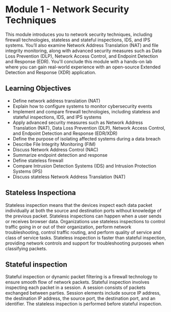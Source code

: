 # Module 1 - Network Security Techniques

This module introduces you to network security techniques, including firewall technologies, stateless and stateful inspections, IDS, and IPS systems. You’ll also examine Network Address Translation (NAT) and file integrity monitoring, along with advanced security measures such as Data Loss Prevention (DLP), Network Access Control, and Endpoint Detection and Response (EDR). You'll conclude this module with a hands-on lab where you can gain real-world experience with an open-source Extended Detection and Response (XDR) application.

## Learning Objectives
- Define network address translation (NAT)
- Explain how to configure systems to monitor cybersecurity events
- Implement and compare firewall technologies, including stateless and stateful inspections, IDS, and IPS systems
- Apply advanced security measures such as Network Address Translation (NAT), Data Loss Prevention (DLP), Network Access Control, and Endpoint Detection and Response (EDR/XDR)
- Define the purpose of isolating affected systems during a data breach
- Describe File Integrity Monitoring (FIM)
- Discuss Network Address Control (NAC)
- Summarize endpoint detection and response
- Define stateless firewall
- Compare Intrusion Detection Systems (IDS) and Intrusion Protection Systems (IPS)
- Discuss stateless Network Address Translation (NAT)

## Stateless Inspectiona 
Stateless inspection means that the devices inspect each data packet individually at both the source and destination ports without knowledge of the previous packet. Stateless inspections can happen when a user sends or receives browser data. Organizations use stateless inspections to control traffic going in or out of their organization, perform network troubleshooting, control traffic routing, and perform quality of service and class of service tasks. Stateless inspection is faster than stateful inspection, providing network controls and support for troubleshooting purposes when classifying packets.

## Stateful inspection
Stateful inspection or dynamic packet filtering is a firewall technology to ensure smooth flow of network packets. Stateful inspection involves inspecting each packet in a session. A session consists of packets exchanged between parties. Session elements include source IP address, the destination IP address, the source port, the destination port, and an identifier. The stateless inspection is performed before stateful inspection.
